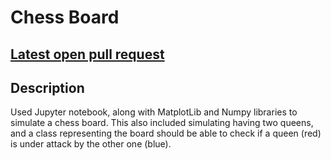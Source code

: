 # Chess Board

## [Latest open pull request]()

## Description

Used Jupyter notebook, along with MatplotLib and Numpy libraries to simulate a chess board. This also included simulating having two queens, and a class representing the board should be able to check if a queen (red) is under attack by the other one (blue).
